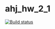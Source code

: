 # ahj_hw_2_1


[![Build status](https://ci.appveyor.com/api/projects/status/i2wcoykl06n91u12?svg=true)](https://ci.appveyor.com/project/ShulaevIvan/ahj-hw-2-1)